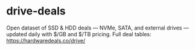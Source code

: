 # drive-deals
Open dataset of SSD &amp; HDD deals — NVMe, SATA, and external drives — updated daily with $/GB and $/TB pricing. Full deal tables: https://hardwaredeals.co/drive/
